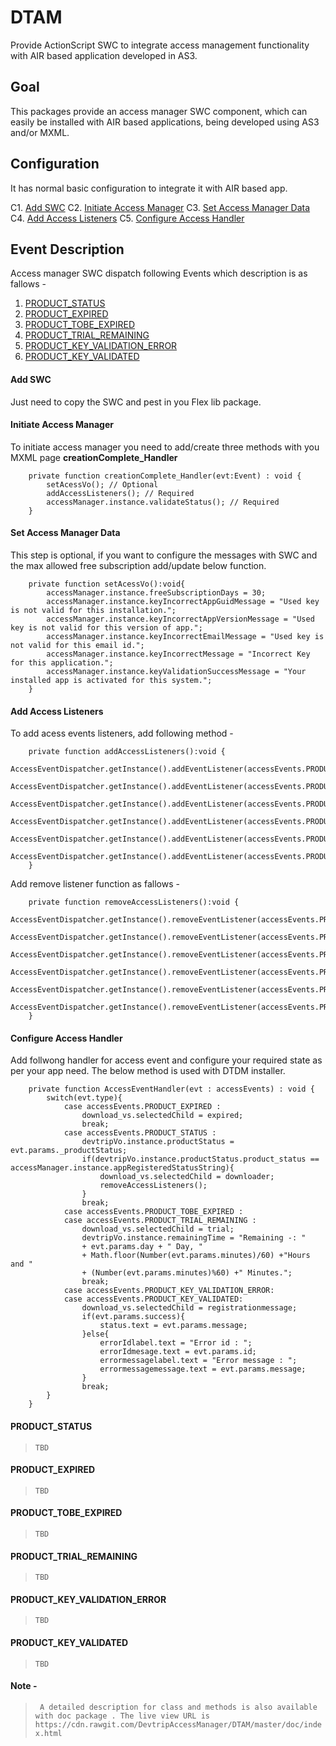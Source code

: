 # DTAM

Provide ActionScript SWC to integrate access management functionality with AIR based application developed in AS3.

## Goal

This packages provide an access manager SWC component, which can easily be installed with AIR based applications, being developed using AS3 and/or MXML.

## Configuration 

It has normal basic configuration to integrate it with AIR based app. 

C1. [Add SWC](#add-swc)
C2. [Initiate Access Manager](initiate-access-manager)
C3. [Set Access Manager Data](set-access-manager-data)
C4. [Add Access Listeners](#add-access-listeners)
C5. [Configure Access Handler](#configure-access-handler)

## Event Description

Access manager SWC dispatch following Events which description is as fallows -

1. [PRODUCT_STATUS](#product-status)
2. [PRODUCT_EXPIRED](#product-expired)
3. [PRODUCT_TOBE_EXPIRED](#product-tobe-expired)
4. [PRODUCT_TRIAL_REMAINING](#product-trial-remaining)
5. [PRODUCT_KEY_VALIDATION_ERROR](#product-key-validation-error)
6. [PRODUCT_KEY_VALIDATED](#product-key-validated)

#### Add SWC

Just need to copy the SWC and pest in you Flex lib package.

#### Initiate Access Manager

To initiate access manager you need to add/create three methods with you MXML page **creationComplete_Handler**

```AS3
	private function creationComplete_Handler(evt:Event) : void {
		setAcessVo(); // Optional
		addAccessListeners(); // Required
		accessManager.instance.validateStatus(); // Required
	}
````

#### Set Access Manager Data

This step is optional, if you want to configure the messages with SWC and the max allowed free subscription add/update below function.

```AS3
	private function setAcessVo():void{
		accessManager.instance.freeSubscriptionDays = 30;
		accessManager.instance.keyIncorrectAppGuidMessage = "Used key is not valid for this installation.";
		accessManager.instance.keyIncorrectAppVersionMessage = "Used key is not valid for this version of app.";
		accessManager.instance.keyIncorrectEmailMessage = "Used key is not valid for this email id.";
		accessManager.instance.keyIncorrectMessage = "Incorrect Key for this application.";
		accessManager.instance.keyValidationSuccessMessage = "Your installed app is activated for this system.";
	}
```` 

#### Add Access Listeners

To add acess events listeners, add following method -

```AS3
	private function addAccessListeners():void {
		AccessEventDispatcher.getInstance().addEventListener(accessEvents.PRODUCT_EXPIRED,AccessEventHandler);
		AccessEventDispatcher.getInstance().addEventListener(accessEvents.PRODUCT_STATUS,AccessEventHandler);
		AccessEventDispatcher.getInstance().addEventListener(accessEvents.PRODUCT_TOBE_EXPIRED,AccessEventHandler);
		AccessEventDispatcher.getInstance().addEventListener(accessEvents.PRODUCT_TRIAL_REMAINING,AccessEventHandler);
		AccessEventDispatcher.getInstance().addEventListener(accessEvents.PRODUCT_KEY_VALIDATED,AccessEventHandler);
		AccessEventDispatcher.getInstance().addEventListener(accessEvents.PRODUCT_KEY_VALIDATION_ERROR,AccessEventHandler);
	}
```` 

Add remove listener function as fallows -

```AS3
	private function removeAccessListeners():void {
		AccessEventDispatcher.getInstance().removeEventListener(accessEvents.PRODUCT_EXPIRED,AccessEventHandler);
		AccessEventDispatcher.getInstance().removeEventListener(accessEvents.PRODUCT_STATUS,AccessEventHandler);
		AccessEventDispatcher.getInstance().removeEventListener(accessEvents.PRODUCT_TOBE_EXPIRED,AccessEventHandler);
		AccessEventDispatcher.getInstance().removeEventListener(accessEvents.PRODUCT_TRIAL_REMAINING,AccessEventHandler);
		AccessEventDispatcher.getInstance().removeEventListener(accessEvents.PRODUCT_KEY_VALIDATED,AccessEventHandler);
		AccessEventDispatcher.getInstance().removeEventListener(accessEvents.PRODUCT_KEY_VALIDATION_ERROR,AccessEventHandler);
	}
```` 


#### Configure Access Handler

Add follwong handler for access event and configure your required state as per your app need. The below method is used with DTDM installer.

```AS3
	private function AccessEventHandler(evt : accessEvents) : void {
		switch(evt.type){
			case accessEvents.PRODUCT_EXPIRED :
				download_vs.selectedChild = expired;
				break;
			case accessEvents.PRODUCT_STATUS :
				devtripVo.instance.productStatus = evt.params._productStatus;
				if(devtripVo.instance.productStatus.product_status == accessManager.instance.appRegisteredStatusString){
					download_vs.selectedChild = downloader;
					removeAccessListeners();
				}
				break;
			case accessEvents.PRODUCT_TOBE_EXPIRED :
			case accessEvents.PRODUCT_TRIAL_REMAINING :
				download_vs.selectedChild = trial;
				devtripVo.instance.remainingTime = "Remaining -: " 
				+ evt.params.day + " Day, "
				+ Math.floor(Number(evt.params.minutes)/60) +"Hours and " 
				+ (Number(evt.params.minutes)%60) +" Minutes.";
				break;
			case accessEvents.PRODUCT_KEY_VALIDATION_ERROR:
			case accessEvents.PRODUCT_KEY_VALIDATED:
				download_vs.selectedChild = registrationmessage;
				if(evt.params.success){
					status.text = evt.params.message;
				}else{
					errorIdlabel.text = "Error id : ";
					errorIdmesage.text = evt.params.id;
					errormessagelabel.text = "Error message : ";
					errormessagemessage.text = evt.params.message;
				}
				break;
		}
	}
```` 

#### PRODUCT_STATUS

>`TBD`

#### PRODUCT_EXPIRED

>`TBD`

#### PRODUCT_TOBE_EXPIRED

>`TBD`

#### PRODUCT_TRIAL_REMAINING

>`TBD`

#### PRODUCT_KEY_VALIDATION_ERROR

>`TBD`

#### PRODUCT_KEY_VALIDATED

>`TBD`

#### Note -

>` A detailed description for class and methods is also available with doc package . The live view URL is https://cdn.rawgit.com/DevtripAccessManager/DTAM/master/doc/index.html`

